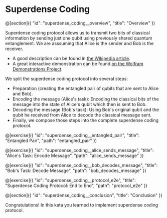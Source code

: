 # Superdense Coding

@[section]({
    "id": "superdense_coding__overview",
    "title": "Overview"
})

Superdense coding protocol allows us to transmit two bits of classical information by sending just one qubit using previously shared quantum entanglement. We are asssuming that Alice is the sender and Bob is the receiver.

- A good description can be found in [the Wikipedia article](https://en.wikipedia.org/wiki/Superdense_coding).
- A great interactive demonstration can be found [on the Wolfram Demonstrations Project](https://demonstrations.wolfram.com/SuperdenseCoding/).

We split the superdense coding protocol into several steps:

- Preparation (creating the entangled pair of qubits that are sent to Alice and Bob).
- Encoding the message (Alice's task): Encoding the classical bits of the message into the state of Alice's qubit which then is sent to Bob.
- Decoding the message (Bob's task): Using Bob's original qubit and the qubit he received from Alice to decode the classical message sent.
- Finally, we compose those steps into the complete superdense coding protocol.

@[exercise]({
    "id": "superdense_coding__entangled_pair",
    "title": "Entangled Pair",
    "path": "entangled_pair"
})

@[exercise]({
    "id": "superdense_coding__alice_sends_message",
    "title": "Alice's Task: Encode Message",
    "path": "alice_sends_message"
})

@[exercise]({
    "id": "superdense_coding__bob_decodes_message",
    "title": "Bob's Task: Decode Message",
    "path": "bob_decodes_message"
})

@[exercise]({
    "id": "superdense_coding__protocol_e2e",
    "title": "Superdense Coding Protocol: End to End",
    "path": "protocol_e2e"
})

@[section]({
    "id": "superdense_coding__conclusion",
    "title": "Conclusion"
})

Congratulations! In this kata you learned to implement superdense coding protocol.
